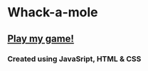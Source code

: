 # Whack-a-mole
## [Play my game!](https://maiedward.github.io/Whack-A-Mole-Game/)
### Created using JavaSript, HTML & CSS
